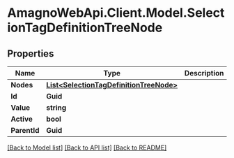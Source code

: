
# AmagnoWebApi.Client.Model.SelectionTagDefinitionTreeNode

## Properties

Name | Type | Description | Notes
------------ | ------------- | ------------- | -------------
**Nodes** | [**List&lt;SelectionTagDefinitionTreeNode&gt;**](SelectionTagDefinitionTreeNode.md) |  | [optional] 
**Id** | **Guid** |  | [optional] 
**Value** | **string** |  | [optional] 
**Active** | **bool** |  | [optional] 
**ParentId** | **Guid** |  | [optional] 

[[Back to Model list]](../README.md#documentation-for-models)
[[Back to API list]](../README.md#documentation-for-api-endpoints)
[[Back to README]](../README.md)


